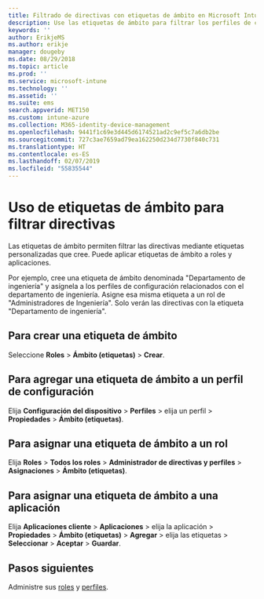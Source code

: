 ```yaml
---
title: Filtrado de directivas con etiquetas de ámbito en Microsoft Intune - Azure | Microsoft Docs
description: Use las etiquetas de ámbito para filtrar los perfiles de configuración por roles específicos.
keywords: ''
author: ErikjeMS
ms.author: erikje
manager: dougeby
ms.date: 08/29/2018
ms.topic: article
ms.prod: ''
ms.service: microsoft-intune
ms.technology: ''
ms.assetid: ''
ms.suite: ems
search.appverid: MET150
ms.custom: intune-azure
ms.collection: M365-identity-device-management
ms.openlocfilehash: 9441f1c69e3d445d6174521ad2c9ef5c7a6db2be
ms.sourcegitcommit: 727c3ae7659ad79ea162250d234d7730f840c731
ms.translationtype: HT
ms.contentlocale: es-ES
ms.lasthandoff: 02/07/2019
ms.locfileid: "55835544"
---
```

# <a name="use-scope-tags-to-filter-policies"></a>Uso de etiquetas de ámbito para filtrar directivas

Las etiquetas de ámbito permiten filtrar las directivas mediante etiquetas personalizadas que cree. Puede aplicar etiquetas de ámbito a roles y aplicaciones.

Por ejemplo, cree una etiqueta de ámbito denominada "Departamento de ingeniería" y asígnela a los perfiles de configuración relacionados con el departamento de ingeniería. Asigne esa misma etiqueta a un rol de "Administradores de Ingeniería". Solo verán las directivas con la etiqueta "Departamento de ingeniería".

## <a name="to-create-a-scope-tag"></a>Para crear una etiqueta de ámbito

Seleccione **Roles** > **Ámbito (etiquetas)** > **Crear**.

## <a name="to-add-a-scope-tag-to-a-configuration-profile"></a>Para agregar una etiqueta de ámbito a un perfil de configuración

Elija **Configuración del dispositivo** > **Perfiles** > elija un perfil > **Propiedades** > **Ámbito (etiquetas)**.

## <a name="to-assign-a-scope-tag-to-a-role"></a>Para asignar una etiqueta de ámbito a un rol

Elija **Roles** > **Todos los roles** > **Administrador de directivas y perfiles** > **Asignaciones** > **Ámbito (etiquetas)**.

## <a name="to-assign-a-scope-tag-to-an-app"></a>Para asignar una etiqueta de ámbito a una aplicación

Elija **Aplicaciones cliente** > **Aplicaciones** > elija la aplicación > **Propiedades** > **Ámbito (etiquetas)** > **Agregar** > elija las etiquetas > **Seleccionar** > **Aceptar** > **Guardar**.


## <a name="next-steps"></a>Pasos siguientes

Administre sus [roles](role-based-access-control.md) y [perfiles](device-profile-assign.md).

